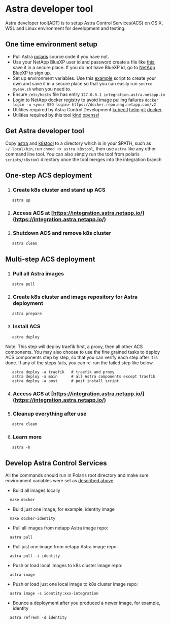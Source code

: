 # Astra developer tool
Astra developer tool(ADT) is to setup Astra Control Services(ACS) on OS X, WSL and Linux environment for development and testing.

## One time environment setup

   * Pull Astra [polaris](https://github.com/NetApp-Polaris/polaris) source code if you have not.
   * Use your NetApp BlueXP user id and password create a file like [this](/scripts/beta/auth2.json), save it in a secure place. If you do not have BlueXP id, go to [NetApp BlueXP](https://cloudmanager.netapp.com/working-environments) to sign up.
   * Set up environment variables. Use this [example](myenv.sh) script to create your own and save it in a secure place so that you can easily run `source myenv.sh` when you need to.
   * Ensure `/etc/hosts` file has entry `127.0.0.1 integration.astra.netapp.io`
   * Login to NetApp docker registry to avoid image pulling failures
    `docker login -u <your SSO login> https://docker.repo.eng.netapp.com/v2`
   * Utilities required by Astra Control Development
      [kubectl](https://kubernetes.io/docs/tasks/tools/install-kubectl-linux/#install-kubectl-binary-with-curl-on-linux) [helm](https://helm.sh/docs/intro/install/) [git](https://git-scm.com/book/en/v2/Getting-Started-Installing-Git) [docker](https://docs.docker.com/get-docker/)
   * Utilities required by this tool
      [kind](https://kind.sigs.k8s.io/docs/user/quick-start/#installing-from-release-binaries) [openssl](#)

## Get Astra developer tool

Copy [astra](./astra) and [k8stool](./k8stool) to a directory which is in your $PATH, such as `~/.local/bin`, run `chmod +x astra k8stool`, then use `astra` like any other command line tool. You can also simply run the tool from polaris `scripts/k8stool` directory once the tool merges into the integration branch

## One-step ACS deployment
1. ### Create k8s cluster and stand up ACS
```
   astra up
```
2. ### Access ACS at [https://integration.astra.netapp.io/](https://integration.astra.netapp.io/)
3. ### Shutdown ACS and remove k8s cluster
```
   astra clean
```

## Multi-step ACS deployment
1. ### Pull all Astra images
```
   astra pull
```
2. ### Create k8s cluster and image repository for Astra deployment
```
   astra prepare
```
3. ### Install ACS
```
   astra deploy
```
Note: This step will deploy traefik first, a proxy, then all other ACS components. You may also choose to use the fine grained tasks to deploy ACS components step by step, so that you can verify each step after it is done. If any of the steps fails, you can re-run the failed step like below.
```
   astra deploy -a traefik   # traefik and proxy
   astra deploy -a main      # all Astra components except traefik
   astra deploy -a post      # post install script
```
4. ### Access ACS at [https://integration.astra.netapp.io/](https://integration.astra.netapp.io/)
5. ### Cleanup everything after use
```
   astra clean
```
6. ### Learn more
```
   astra -h
```

## Develop Astra Control Services
All the commands should run in Polaris root directory and make sure
environment variables were set as [described above](#one-time-environment-setup)

- Build all images locally
```
  make docker
```

- Build just one image, for example, identity image
```
  make docker-identity
```

- Pull all images from netapp Astra image repo:
```
  astra pull
```
- Pull just one image from netapp Astra image repo:
```
  astra pull -i identity
```
- Push or load local images to k8s cluster image repo:
```
  astra image
```

- Push or load just one local image to k8s cluster image repo:
```
  astra image -s identity:xxx-integration
```

- Bounce a deployment after you produced a newer image, for example, identity
```
  astra refresh -d identity
```
